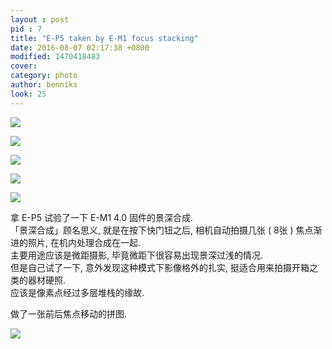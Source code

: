 ```yaml
---
layout : post
pid : 7
title: "E-P5 taken by E-M1 focus stacking"
date: 2016-08-07 02:17:38 +0800
modified: 1470418483
cover: 
category: photo
author: benniks
look: 25
---
```

![](https://vip1.loli.net/2020/01/13/FoPZpn1fljt5ub3.png)

![](https://vip1.loli.net/2020/01/13/XfcIPzExH8JDMn4.png)

![](https://vip1.loli.net/2020/01/13/cACoPwKB8fgRhkZ.png)

![](https://vip1.loli.net/2020/01/13/Opumi5d2MDzqk7l.png)

![](https://vip1.loli.net/2020/01/13/ZrviENIGKJsfqa7.png)

拿 E-P5 试验了一下 E-M1 4.0 固件的景深合成.   
「景深合成」顾名思义, 就是在按下快门钮之后, 相机自动拍摄几张 ( 8张 ) 焦点渐进的照片, 在机内处理合成在一起.  
主要用途应该是微距摄影, 毕竟微距下很容易出现景深过浅的情况.   
但是自己试了一下, 意外发现这种模式下影像格外的扎实, 挺适合用来拍摄开箱之类的器材硬照.  
应该是像素点经过多层堆栈的缘故.  

做了一张前后焦点移动的拼图.  

![](https://vip1.loli.net/2020/01/13/TrO9GYuK38HhDWI.png)
